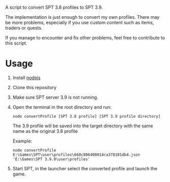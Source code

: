 A script to convert SPT 3.8 profiles to SPT 3.9. 

The implementation is just enough to convert my own profiles. There may be more problems, especially if you use custom content such as items, traders or quests.

If you manage to encounter and fix other problems, feel free to contribute to this script.

# Usage
1. Install [nodejs](https://nodejs.org/)
1. Clone this repository
1. Make sure SPT server 3.9 is not running.
1. Open the terminal in the root directory and run: 
    ```
    node convertProfile [SPT 3.8 profile] [SPT 3.9 profile directory]
    ```
    The 3.9 profile will be saved into the target directory with the same name as the original 3.8 profile

    Example: 
    ```
    node convertProfile E:\Games\SPT\user\profiles\660c886400014ca378101db4.json 'E:\Games\SPT 3.9.0\user\profiles'
    ```
1. Start SPT, in the launcher select the converted profile and launch the game.
